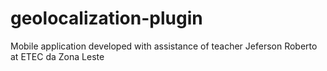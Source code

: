 # geolocalization-plugin
Mobile application developed with assistance of teacher Jeferson Roberto at ETEC da Zona Leste
